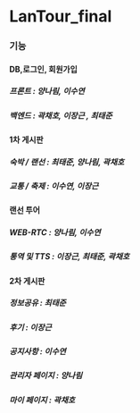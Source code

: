 # LanTour_final

### 기능

#### DB,로그인, 회원가입
##### 프론트 : 양나림, 이수연
##### 백엔드 : 곽채호, 이장근 , 최태준

#### 1차 게시판
##### 숙박 / 랜선 : 최태준, 양나림, 곽채호
##### 교통 / 축제 : 이수연, 이장근

#### 랜선 투어
##### WEB-RTC : 양나림, 이수연
##### 통역 및 TTS : 이장근, 최태준, 곽채호

#### 2차 게시판
##### 정보공유 : 최태준
##### 후기     : 이장근
##### 공지사항 : 이수연
##### 관리자 페이지 : 양나림
##### 마이 페이지 : 곽채호
